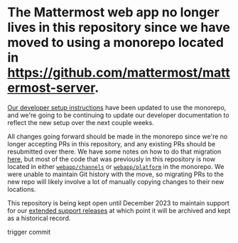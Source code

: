 # The Mattermost web app no longer lives in this repository since we have moved to using a monorepo located in https://github.com/mattermost/mattermost-server.

[Our developer setup instructions](https://developers.mattermost.com/contribute/developer-setup/) have been updated to use the monorepo, and we're going to be continuing to update our developer documentation to reflect the new setup over the next couple weeks.

All changes going forward should be made in the monorepo since we're no longer accepting PRs in this repository, and any existing PRs should be resubmitted over there. We have some notes on how to do that migration [here](https://developers.mattermost.com/contribute/monorepo-migration-notes/), but most of the code that was previously in this repository is now located in either [`webapp/channels`](https://github.com/mattermost/mattermost-server/tree/master/webapp/channels) or [`webapp/platform`](https://github.com/mattermost/mattermost-server/tree/master/webapp/platform) in the monorepo. We were unable to maintain Git history with the move, so migrating PRs to the new repo will likely involve a lot of manually copying changes to their new locations.

This repository is being kept open until December 2023 to maintain support for our [extended support releases](https://docs.mattermost.com/upgrade/extended-support-release.html) at which point it will be archived and kept as a historical record.

trigger commit